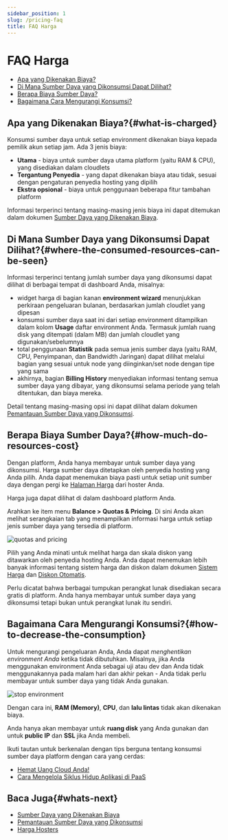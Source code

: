 ```yaml
---
sidebar_position: 1
slug: /pricing-faq
title: FAQ Harga
---
```


# FAQ Harga

* [Apa yang Dikenakan Biaya?](https://docs.dewacloud.com/docs/#what-is-charged)
* [Di Mana Sumber Daya yang Dikonsumsi Dapat Dilihat?](https://docs.dewacloud.com/docs/#consumed-resources)
* [Berapa Biaya Sumber Daya?](https://docs.dewacloud.com/docs/#resource-cost)
* [Bagaimana Cara Mengurangi Konsumsi?](https://docs.dewacloud.com/docs/#decrease-consumption)

## Apa yang Dikenakan Biaya?{#what-is-charged}

Konsumsi sumber daya untuk setiap environment dikenakan biaya kepada pemilik akun setiap jam. Ada 3 jenis biaya:

* **Utama** \- biaya untuk sumber daya utama platform (yaitu RAM & CPU), yang disediakan dalam cloudlets
* **Tergantung Penyedia** \- yang dapat dikenakan biaya atau tidak, sesuai dengan pengaturan penyedia hosting yang dipilih
* **Ekstra opsional** \- biaya untuk penggunaan beberapa fitur tambahan platform

Informasi terperinci tentang masing-masing jenis biaya ini dapat ditemukan dalam dokumen [Sumber Daya yang Dikenakan Biaya](https://docs.dewacloud.com/docs/chargeable-resources/).

## Di Mana Sumber Daya yang Dikonsumsi Dapat Dilihat?{#where-the-consumed-resources-can-be-seen}

Informasi terperinci tentang jumlah sumber daya yang dikonsumsi dapat dilihat di berbagai tempat di dashboard Anda, misalnya:

* widget harga di bagian kanan **environment wizard** menunjukkan perkiraan pengeluaran bulanan, berdasarkan jumlah cloudlet yang dipesan
* konsumsi sumber daya saat ini dari setiap environment ditampilkan dalam kolom **Usage** daftar environment Anda. Termasuk jumlah ruang disk yang ditempati (dalam MB) dan jumlah cloudlet yang digunakan/sebelumnya
* total penggunaan **Statistik** pada semua jenis sumber daya (yaitu RAM, CPU, Penyimpanan, dan Bandwidth Jaringan) dapat dilihat melalui bagian yang sesuai untuk node yang diinginkan/set node dengan tipe yang sama
* akhirnya, bagian **Billing History** menyediakan informasi tentang semua sumber daya yang dibayar, yang dikonsumsi selama periode yang telah ditentukan, dan biaya mereka.

Detail tentang masing-masing opsi ini dapat dilihat dalam dokumen [Pemantauan Sumber Daya yang Dikonsumsi](https://docs.dewacloud.com/docs/monitoring-consumed-resources/).

## Berapa Biaya Sumber Daya?{#how-much-do-resources-cost}

Dengan platform, Anda hanya membayar untuk sumber daya yang dikonsumsi. Harga sumber daya ditetapkan oleh penyedia hosting yang Anda pilih. Anda dapat menemukan biaya pasti untuk setiap unit sumber daya dengan pergi ke [Halaman Harga](https://docs.dewacloud.com/docs/pricing-pages/) dari hoster Anda.

Harga juga dapat dilihat di dalam dashboard platform Anda.

Arahkan ke item menu **Balance > Quotas & Pricing**. Di sini Anda akan melihat serangkaian tab yang menampilkan informasi harga untuk setiap jenis sumber daya yang tersedia di platform.

![quotas and pricing](#)

Pilih yang Anda minati untuk melihat harga dan skala diskon yang ditawarkan oleh penyedia hosting Anda. Anda dapat menemukan lebih banyak informasi tentang sistem harga dan diskon dalam dokumen [Sistem Harga](https://docs.dewacloud.com/docs/pricing-model/) dan [Diskon Otomatis](https://docs.dewacloud.com/docs/automatic-discounts/).

Perlu dicatat bahwa berbagai tumpukan perangkat lunak disediakan secara gratis di platform. Anda hanya membayar untuk sumber daya yang dikonsumsi tetapi bukan untuk perangkat lunak itu sendiri.

## Bagaimana Cara Mengurangi Konsumsi?{#how-to-decrease-the-consumption}

Untuk mengurangi pengeluaran Anda, Anda dapat _menghentikan environment Anda_ ketika tidak dibutuhkan. Misalnya, jika Anda menggunakan environment Anda sebagai uji atau dev dan Anda tidak menggunakannya pada malam hari dan akhir pekan - Anda tidak perlu membayar untuk sumber daya yang tidak Anda gunakan.

![stop environment](#)

Dengan cara ini, **RAM (Memory)**, **CPU**, dan **lalu lintas** tidak akan dikenakan biaya.

Anda hanya akan membayar untuk **ruang disk** yang Anda gunakan dan untuk **public IP** dan **SSL** jika Anda membeli.

Ikuti tautan untuk berkenalan dengan tips berguna tentang konsumsi sumber daya platform dengan cara yang cerdas:

* [Hemat Uang Cloud Anda!](https://www.virtuozzo.com/company/blog/save-your-cloud-money/)
* [Cara Mengelola Siklus Hidup Aplikasi di PaaS](https://docs.dewacloud.com/docs/how-to-manage-application-lifecycle/)

## Baca Juga{#whats-next}

* [Sumber Daya yang Dikenakan Biaya](https://docs.dewacloud.com/docs/chargeable-resources/)
* [Pemantauan Sumber Daya yang Dikonsumsi](https://docs.dewacloud.com/docs/monitoring-consumed-resources/)
* [Harga Hosters](https://docs.dewacloud.com/docs/pricing-pages/)